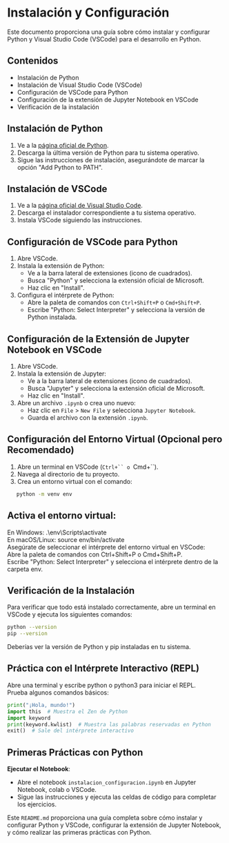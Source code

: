 # Instalación y Configuración

Este documento proporciona una guía sobre cómo instalar y configurar Python y Visual Studio Code (VSCode) para el desarrollo en Python.

## Contenidos

- Instalación de Python
- Instalación de Visual Studio Code (VSCode)
- Configuración de VSCode para Python
- Configuración de la extensión de Jupyter Notebook en VSCode
- Verificación de la instalación

## Instalación de Python

1. Ve a la [página oficial de Python](https://www.python.org/downloads/).
2. Descarga la última versión de Python para tu sistema operativo.
3. Sigue las instrucciones de instalación, asegurándote de marcar la opción "Add Python to PATH".

## Instalación de VSCode

1. Ve a la [página oficial de Visual Studio Code](https://code.visualstudio.com/).
2. Descarga el instalador correspondiente a tu sistema operativo.
3. Instala VSCode siguiendo las instrucciones.

## Configuración de VSCode para Python

1. Abre VSCode.
2. Instala la extensión de Python:
   - Ve a la barra lateral de extensiones (icono de cuadrados).
   - Busca "Python" y selecciona la extensión oficial de Microsoft.
   - Haz clic en "Install".
3. Configura el intérprete de Python:
   - Abre la paleta de comandos con `Ctrl+Shift+P` o `Cmd+Shift+P`.
   - Escribe "Python: Select Interpreter" y selecciona la versión de Python instalada.

## Configuración de la Extensión de Jupyter Notebook en VSCode

1. Abre VSCode.
2. Instala la extensión de Jupyter:
   - Ve a la barra lateral de extensiones (icono de cuadrados).
   - Busca "Jupyter" y selecciona la extensión oficial de Microsoft.
   - Haz clic en "Install".
3. Abre un archivo `.ipynb` o crea uno nuevo:
   - Haz clic en `File` > `New File` y selecciona `Jupyter Notebook`.
   - Guarda el archivo con la extensión `.ipynb`.

## Configuración del Entorno Virtual (Opcional pero Recomendado)

1. Abre un terminal en VSCode (`Ctrl+`` o `Cmd+``).
2. Navega al directorio de tu proyecto.
3. Crea un entorno virtual con el comando:
```bash
   python -m venv env  
```
## Activa el entorno virtual:  

En Windows: .\env\Scripts\activate  
En macOS/Linux: source env/bin/activate  
Asegúrate de seleccionar el intérprete del entorno virtual en VSCode:  
Abre la paleta de comandos con Ctrl+Shift+P o Cmd+Shift+P.  
Escribe "Python: Select Interpreter" y selecciona el intérprete dentro de la carpeta env.  

## Verificación de la Instalación  
Para verificar que todo está instalado correctamente, abre un terminal en VSCode y ejecuta los siguientes comandos:  

```bash
python --version
pip --version
```
Deberías ver la versión de Python y pip instaladas en tu sistema.

## Práctica con el Intérprete Interactivo (REPL)  
Abre una terminal y escribe python o python3 para iniciar el REPL.  
Prueba algunos comandos básicos:  

```python
print("¡Hola, mundo!")
import this  # Muestra el Zen de Python
import keyword
print(keyword.kwlist)  # Muestra las palabras reservadas en Python  
exit()  # Sale del intérprete interactivo
```
## Primeras Prácticas con Python  
**Ejecutar el Notebook**:
   - Abre el notebook `instalacion_configuracion.ipynb` en Jupyter Notebook, colab o VSCode.
   - Sigue las instrucciones y ejecuta las celdas de código para completar los ejercicios.

Este `README.md` proporciona una guía completa sobre cómo instalar y configurar Python y VSCode, configurar la extensión de Jupyter Notebook, y cómo realizar las primeras prácticas con Python.